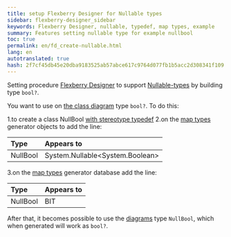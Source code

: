 ```yaml
---
title: setup Flexberry Designer for Nullable types
sidebar: flexberry-designer_sidebar
keywords: Flexberry Designer, nullable, typedef, map types, example
summary: Features setting nullable type for example nullbool
toc: true
permalink: en/fd_create-nullable.html
lang: en
autotranslated: true
hash: 2f7cf45db45e20dba9183525ab57abce617c9764d077fb1b5acc2d308341f109
---
```


Setting procedure [Flexberry Designer](fd_flexberry-designer.html) to support [Nullable-types](fd_nullable-types.html) by building type `bool?`.

You want to use on [the class diagram](fd_class-diagram.html) type `bool?`. To do this:

1.to create a class NullBool [with stereotype typedef](fd_typedef.html)
2.on the [map types](fd_types-map.html) generator objects to add the line:

Type | Appears to
:---------------|:---------------------------------------
NullBool | System.Nullable<esc><System.Boolean></esc>

3.on the [map types](fd_types-map.html) generator database add the line:

Type | Appears to
:---------------|:-----------
NullBool | BIT

After that, it becomes possible to use the [diagrams](fd_class-diagram.html) type `NullBool`, which when generated will work as `bool?`.



